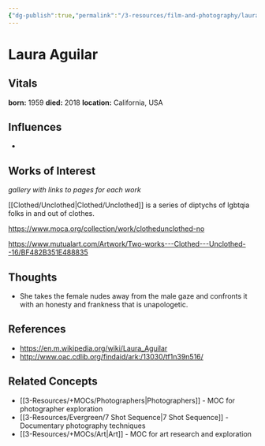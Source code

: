 ```yaml
---
{"dg-publish":true,"permalink":"/3-resources/film-and-photography/laura-aguilar/","tags":["photographers","artresearch","🌱_Processing"],"updated":"2025-10-18T23:14:08.708-07:00"}
---
```


# Laura Aguilar

## Vitals

**born:** 1959
**died:** 2018
**location:** California, USA

## Influences

-

## Works of Interest

*gallery with links to pages for each work*

[[Clothed/Unclothed\|Clothed/Unclothed]] is a series of diptychs of lgbtqia folks in and out of clothes.

https://www.moca.org/collection/work/clothedunclothed-no

https://www.mutualart.com/Artwork/Two-works---Clothed---Unclothed--16/BF482B351E488835



## Thoughts
- She takes the female nudes away from the male gaze and confronts it with an honesty and frankness that is unapologetic.

## References
- https://en.m.wikipedia.org/wiki/Laura_Aguilar
- http://www.oac.cdlib.org/findaid/ark:/13030/tf1n39n516/

## Related Concepts
- [[3-Resources/+MOCs/Photographers\|Photographers]] - MOC for photographer exploration
- [[3-Resources/Evergreen/7 Shot Sequence\|7 Shot Sequence]] - Documentary photography techniques
- [[3-Resources/+MOCs/Art\|Art]] - MOC for art research and exploration
